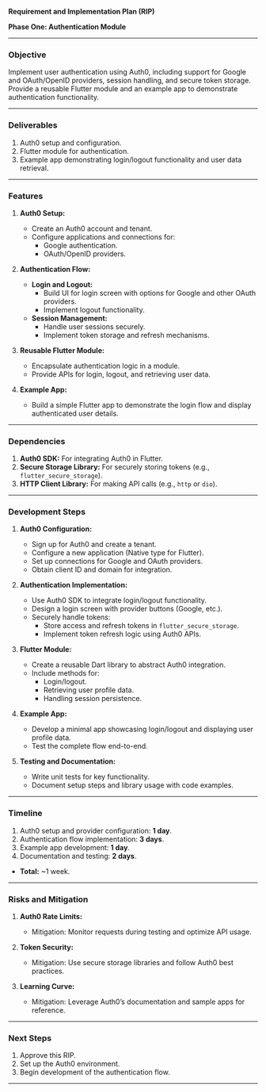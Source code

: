 **Requirement and Implementation Plan (RIP)**

**Phase One: Authentication Module**

---

### **Objective**

Implement user authentication using Auth0, including support for Google and OAuth/OpenID providers, session handling, and secure token storage. Provide a reusable Flutter module and an example app to demonstrate authentication functionality.

---

### **Deliverables**

1. Auth0 setup and configuration.  
2. Flutter module for authentication.  
3. Example app demonstrating login/logout functionality and user data retrieval.

---

### **Features**

1. **Auth0 Setup:**

   * Create an Auth0 account and tenant.  
   * Configure applications and connections for:  
     * Google authentication.  
     * OAuth/OpenID providers.  
2. **Authentication Flow:**

   * **Login and Logout:**  
     * Build UI for login screen with options for Google and other OAuth providers.  
     * Implement logout functionality.  
   * **Session Management:**  
     * Handle user sessions securely.  
     * Implement token storage and refresh mechanisms.  
3. **Reusable Flutter Module:**

   * Encapsulate authentication logic in a module.  
   * Provide APIs for login, logout, and retrieving user data.  
4. **Example App:**

   * Build a simple Flutter app to demonstrate the login flow and display authenticated user details.

---

### **Dependencies**

1. **Auth0 SDK:** For integrating Auth0 in Flutter.  
2. **Secure Storage Library:** For securely storing tokens (e.g., `flutter_secure_storage`).  
3. **HTTP Client Library:** For making API calls (e.g., `http` or `dio`).

---

### **Development Steps**

1. **Auth0 Configuration:**

   * Sign up for Auth0 and create a tenant.  
   * Configure a new application (Native type for Flutter).  
   * Set up connections for Google and OAuth providers.  
   * Obtain client ID and domain for integration.  
2. **Authentication Implementation:**

   * Use Auth0 SDK to integrate login/logout functionality.  
   * Design a login screen with provider buttons (Google, etc.).  
   * Securely handle tokens:  
     * Store access and refresh tokens in `flutter_secure_storage`.  
     * Implement token refresh logic using Auth0 APIs.  
3. **Flutter Module:**

   * Create a reusable Dart library to abstract Auth0 integration.  
   * Include methods for:  
     * Login/logout.  
     * Retrieving user profile data.  
     * Handling session persistence.  
4. **Example App:**

   * Develop a minimal app showcasing login/logout and displaying user profile data.  
   * Test the complete flow end-to-end.  
5. **Testing and Documentation:**

   * Write unit tests for key functionality.  
   * Document setup steps and library usage with code examples.

---

### **Timeline**

1. Auth0 setup and provider configuration: **1 day**.  
2. Authentication flow implementation: **3 days**.  
3. Example app development: **1 day**.  
4. Documentation and testing: **2 days**.  
* **Total:** \~1 week.

---

### **Risks and Mitigation**

1. **Auth0 Rate Limits:**

   * Mitigation: Monitor requests during testing and optimize API usage.  
2. **Token Security:**

   * Mitigation: Use secure storage libraries and follow Auth0 best practices.  
3. **Learning Curve:**

   * Mitigation: Leverage Auth0’s documentation and sample apps for reference.

---

### **Next Steps**

1. Approve this RIP.  
2. Set up the Auth0 environment.  
3. Begin development of the authentication flow.

---

